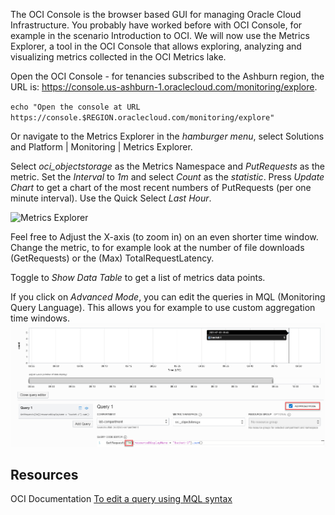 The OCI Console is the browser based GUI for managing Oracle Cloud Infrastructure. You probably have worked before with OCI Console, for example in the scenario Introduction to OCI. We will now use the Metrics Explorer, a tool in the OCI Console that allows exploring, analyzing and visualizing metrics collected in the OCI Metrics lake.

Open the OCI Console - for tenancies subscribed to the Ashburn region, the URL is:
https://console.us-ashburn-1.oraclecloud.com/monitoring/explore.

`echo "Open the console at URL https://console.$REGION.oraclecloud.com/monitoring/explore"`

Or navigate to the Metrics Explorer in the *hamburger menu*, select Solutions and Platform | Monitoring | Metrics Explorer.

Select *oci_objectstorage* as the Metrics Namespace and *PutRequests* as the metric. Set the *Interval* to *1m* and select *Count* as the *statistic*. Press *Update Chart* to get a chart of the most recent numbers of PutRequests (per one minute interval). Use the Quick Select *Last Hour*.

![Metrics Explorer](/RedExpertAlliance/courses/oci-course/monitoring-metrics-alarms-on-oci/assets/oci-metrics-explorer.png)

Feel free to Adjust the X-axis (to zoom in) on an even shorter time window. Change the metric, to for example look at the number of file downloads (GetRequests) or the (Max) TotalRequestLatency.

Toggle to *Show Data Table* to get a list of metrics data points. 

If you click on *Advanced Mode*, you can edit the queries in MQL (Monitoring Query Language). This allows you for example to use custom aggregation time windows.
![](assets/metrics-advanced-mode.png)

## Resources

OCI Documentation [To edit a query using MQL syntax](https://docs.cloud.oracle.com/en-us/iaas/Content/Monitoring/Tasks/buildingqueries.htm#MQLEdit)

